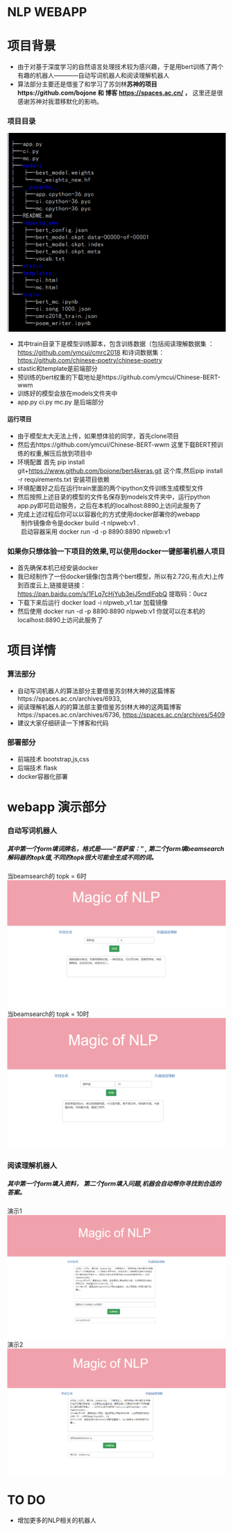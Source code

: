 # NLP WEBAPP

# 项目背景 
+ 由于对基于深度学习的自然语言处理技术较为感兴趣，于是用bert训练了两个有趣的机器人————自动写词机器人和阅读理解机器人
+ 算法部分主要还是借鉴了和学习了苏剑林**苏神的项目https://github.com/bojone  和 博客 https://spaces.ac.cn/ ，** 这里还是很感谢苏神对我潜移默化的影响。

### 项目目录
![project](/img/project.png)
+ 其中train目录下是模型训练脚本，包含训练数据（包括阅读理解数据集 ： https://github.com/ymcui/cmrc2018 和诗词数据集：https://github.com/chinese-poetry/chinese-poetry
+ stastic和template是前端部分
+ 预训练的bert权重的下载地址是https://github.com/ymcui/Chinese-BERT-wwm
+ 训练好的模型会放在models文件夹中
+ app.py ci.py mc.py 是后端部分

#### 运行项目

+ 由于模型太大无法上传，如果想体验的同学，首先clone项目
+ 然后去https://github.com/ymcui/Chinese-BERT-wwm 这里下载BERT预训练的权重,解压后放到项目中
+ 环境配置 首先 pip install git+https://www.github.com/bojone/bert4keras.git 这个库,然后pip install -r requirements.txt 安装项目依赖
+ 环境配置好之后在运行train里面的两个ipython文件训练生成模型文件
+ 然后按照上述目录的模型的文件名保存到models文件夹中，运行python app.py即可启动服务，之后在本机的localhost:8890上访问此服务了  
+ 完成上述过程后你可以以容器化的方式使用docker部署你的webapp<br/>
 &nbsp;&nbsp;制作镜像命令是docker build -t nlpweb:v1 .<br/>
 &nbsp;&nbsp;启动容器采用 docker run -d -p 8890:8890 nlpweb:v1<br/>  

### 如果你只想体验一下项目的效果,可以使用docker一键部署机器人项目
+ 首先确保本机已经安装docker
+ 我已经制作了一份docker镜像(包含两个bert模型，所以有2.72G,有点大)上传 到百度云上,链接是链接：https://pan.baidu.com/s/1FLq7cHjYub3ejJ5mdlFqbQ 
提取码：0ucz 
+ 下载下来后运行 docker load -i nlpweb_v1.tar 加载镜像
+ 然后使用 docker run -d -p 8890:8890 nlpweb:v1  你就可以在本机的localhost:8890上访问此服务了  

# 项目详情

### 算法部分
+ 自动写词机器人的算法部分主要借鉴苏剑林大神的这篇博客https://spaces.ac.cn/archives/6933,
+ 阅读理解机器人的的算法部主要借鉴苏剑林大神的这两篇博客https://spaces.ac.cn/archives/6736, https://spaces.ac.cn/archives/5409
+ 建议大家仔细研读一下博客和代码

### 部署部分
+ 前端技术 bootstrap,js,css
+ 后端技术 flask
+ docker容器化部署

# webapp 演示部分

### 自动写词机器人
##### 其中第一个form填**词牌名**，格式是——**“菩萨蛮：”** , 第二个form填beamsearch解码器的**topk值**,不同的topk很大可能会生成不同的词。
当beamsearch的 topk = 6时
![generate_ci](/img/ci1.png)
当beamsearch的 topk = 10时
![generate_ci](/img/ci2.png)
### 阅读理解机器人
##### 其中第一个form填入**资料**， 第二个form填入**问题**,机器会自动帮你寻找到合适的答案。
演示1
![geerate_ans](/img/mc1.png)
演示2
![generate_ans](/img/mc2.png)

# TO DO
+ 增加更多的NLP相关的机器人

